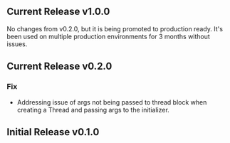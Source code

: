 ## Current Release v1.0.0

No changes from v0.2.0, but it is being promoted to production ready.
It's been used on multiple production environments for 3 months without issues.

## Current Release v0.2.0

### Fix
- Addressing issue of args not being passed to thread block when creating a Thread and passing args to the initializer.

## Initial Release v0.1.0
